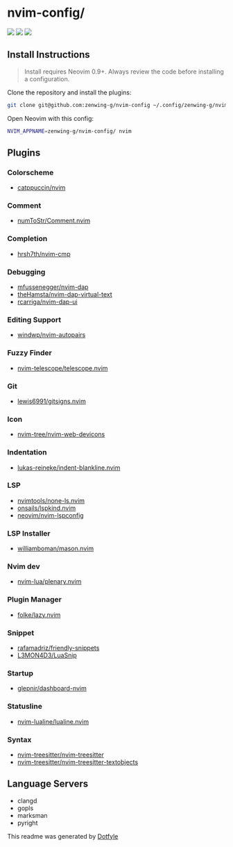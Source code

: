 # nvim-config/

<a href="https://dotfyle.com/zenwing-g/nvim-config"><img src="https://dotfyle.com/zenwing-g/nvim-config/badges/plugins?style=flat" /></a>
<a href="https://dotfyle.com/zenwing-g/nvim-config"><img src="https://dotfyle.com/zenwing-g/nvim-config/badges/leaderkey?style=flat" /></a>
<a href="https://dotfyle.com/zenwing-g/nvim-config"><img src="https://dotfyle.com/zenwing-g/nvim-config/badges/plugin-manager?style=flat" /></a>

## Install Instructions

> Install requires Neovim 0.9+. Always review the code before installing a configuration.

Clone the repository and install the plugins:

```sh
git clone git@github.com:zenwing-g/nvim-config ~/.config/zenwing-g/nvim-config
```

Open Neovim with this config:

```sh
NVIM_APPNAME=zenwing-g/nvim-config/ nvim
```

## Plugins

### Colorscheme

- [catppuccin/nvim](https://dotfyle.com/plugins/catppuccin/nvim)

### Comment

- [numToStr/Comment.nvim](https://dotfyle.com/plugins/numToStr/Comment.nvim)

### Completion

- [hrsh7th/nvim-cmp](https://dotfyle.com/plugins/hrsh7th/nvim-cmp)

### Debugging

- [mfussenegger/nvim-dap](https://dotfyle.com/plugins/mfussenegger/nvim-dap)
- [theHamsta/nvim-dap-virtual-text](https://dotfyle.com/plugins/theHamsta/nvim-dap-virtual-text)
- [rcarriga/nvim-dap-ui](https://dotfyle.com/plugins/rcarriga/nvim-dap-ui)

### Editing Support

- [windwp/nvim-autopairs](https://dotfyle.com/plugins/windwp/nvim-autopairs)

### Fuzzy Finder

- [nvim-telescope/telescope.nvim](https://dotfyle.com/plugins/nvim-telescope/telescope.nvim)

### Git

- [lewis6991/gitsigns.nvim](https://dotfyle.com/plugins/lewis6991/gitsigns.nvim)

### Icon

- [nvim-tree/nvim-web-devicons](https://dotfyle.com/plugins/nvim-tree/nvim-web-devicons)

### Indentation

- [lukas-reineke/indent-blankline.nvim](https://dotfyle.com/plugins/lukas-reineke/indent-blankline.nvim)

### LSP

- [nvimtools/none-ls.nvim](https://dotfyle.com/plugins/nvimtools/none-ls.nvim)
- [onsails/lspkind.nvim](https://dotfyle.com/plugins/onsails/lspkind.nvim)
- [neovim/nvim-lspconfig](https://dotfyle.com/plugins/neovim/nvim-lspconfig)

### LSP Installer

- [williamboman/mason.nvim](https://dotfyle.com/plugins/williamboman/mason.nvim)

### Nvim dev

- [nvim-lua/plenary.nvim](https://dotfyle.com/plugins/nvim-lua/plenary.nvim)

### Plugin Manager

- [folke/lazy.nvim](https://dotfyle.com/plugins/folke/lazy.nvim)

### Snippet

- [rafamadriz/friendly-snippets](https://dotfyle.com/plugins/rafamadriz/friendly-snippets)
- [L3MON4D3/LuaSnip](https://dotfyle.com/plugins/L3MON4D3/LuaSnip)

### Startup

- [glepnir/dashboard-nvim](https://dotfyle.com/plugins/glepnir/dashboard-nvim)

### Statusline

- [nvim-lualine/lualine.nvim](https://dotfyle.com/plugins/nvim-lualine/lualine.nvim)

### Syntax

- [nvim-treesitter/nvim-treesitter](https://dotfyle.com/plugins/nvim-treesitter/nvim-treesitter)
- [nvim-treesitter/nvim-treesitter-textobjects](https://dotfyle.com/plugins/nvim-treesitter/nvim-treesitter-textobjects)

## Language Servers

- clangd
- gopls
- marksman
- pyright

This readme was generated by [Dotfyle](https://dotfyle.com)
